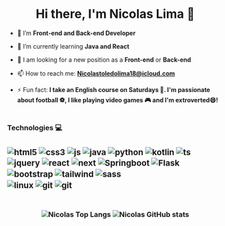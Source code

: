  <h1 align="center">Hi there, I'm Nicolas Lima 👋</h1>

- 🔭 I’m **Front-end and Back-end Developer**
  
- 🌱 I’m currently learning **Java and React**
  
- 🤝 I am looking for a new position as a **Front-end** or **Back-end**

- 📫 How to reach me: **Nicolastoledolima18@icloud.com**
  
- ⚡ Fun fact: **I take an English course on Saturdays 🗽. I'm passionate about football ⚽, I like playing video games 🎮 and I'm extroverted😄!**

#

**<h3>Technologies 💻<h3>**

<div style="display: inline_block">
    <img align="center" alt="html5" src="https://img.shields.io/badge/HTML5-E34F26?style=for-the-badge&logo=html5&logoColor=white" />
    <img align="center" alt="css3" src="https://img.shields.io/badge/CSS3-1572B6?style=for-the-badge&logo=css3&logoColor=white" />
    <img align="center" alt="js" src="https://img.shields.io/badge/JavaScript-323330?style=for-the-badge&logo=javascript&logoColor=F7DF1E"/>
    <img align="center" alt="java" src="![Java](https://img.shields.io/badge/java-%23ED8B00.svg?style=for-the-badge&logo=openjdk&logoColor=white)"/>
    <img align="center" alt="python" src="![Python](https://img.shields.io/badge/python-3670A0?style=for-the-badge&logo=python&logoColor=ffdd54)"/>
    <img align="center" alt="kotlin" src="![Kotlin](https://img.shields.io/badge/Kotlin-0095D5?&style=for-the-badge&logo=kotlin&logoColor=white)"/>
    <img align="center" alt="ts" src="https://img.shields.io/badge/TypeScript-007ACC?style=for-the-badge&logo=typescript&logoColor=white"/>
    <img align="center" alt="jquery" src="https://img.shields.io/badge/jQuery-0769AD?style=for-the-badge&logo=jquery&logoColor=white"/>
    <img align="center" alt="react" src="https://img.shields.io/badge/React-20232A?style=for-the-badge&logo=react&logoColor=61DAFB"/>
    <img align="center" alt="next" src="![Next](https://img.shields.io/badge/Next-black?style=for-the-badge&logo=next.js&logoColor=white)"/>
    <img align="center" alt="Springboot" src="![Spring](https://img.shields.io/badge/spring-%236DB33F.svg?style=for-the-badge&logo=spring&logoColor=white)"/>
    <img align="center" alt="Flask" src="![Flask](https://img.shields.io/badge/flask-%23000.svg?style=for-the-badge&logo=flask&logoColor=white)"/>
    <img align="center" alt="bootstrap" src="https://img.shields.io/badge/Bootstrap-563D7C?style=for-the-badge&logo=bootstrap&logoColor=white"/>
    <img align="center" alt="tailwind" src="https://img.shields.io/badge/Tailwind_CSS-38B2AC?style=for-the-badge&logo=tailwind-css&logoColor=white"/>
    <img align="center" alt="sass" src="https://img.shields.io/badge/Sass-CC6699?style=for-the-badge&logo=sass&logoColor=white"/>
    <div style="display: inline_block">
    <img align="center" alt="linux" src="![Linux](https://img.shields.io/badge/Linux-000?style=for-the-badge&logo=linux&logoColor=FCC624)"/>
    <img align="center" alt="git" src="https://img.shields.io/badge/GIT-E44C30?style=for-the-badge&logo=git&logoColor=white"/>
    <img align="center" alt="git" src="https://img.shields.io/badge/Docker-2496ED?logo=docker&logoColor=white&style=for-the-badge"/>
    </div>
 
</div>

#
<div align="center">
    
![Nicolas Top Langs](https://github-readme-stats.vercel.app/api/top-langs/?username=nicolas-liima&theme=tokyonight)
![Nicolas GitHub stats](https://github-readme-stats.vercel.app/api?username=nicolas-liima&show_icons=true&theme=tokyonight)

</div>
